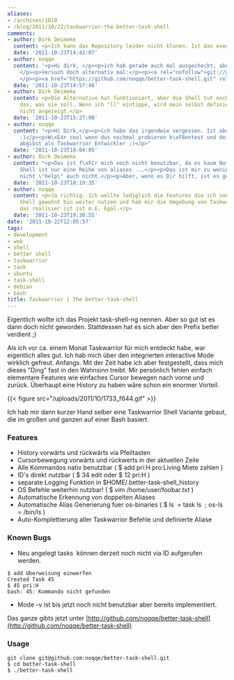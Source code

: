 ```yaml
---
aliases:
- /archives/1810
- /blog/2011/10/22/taskwarrior-the-better-task-shell
comments:
- author: Dirk Deimeke
  content: <p>Ich kann das Repository leider nicht klonen. Ist das eventuell privat?</p>
  date: '2011-10-23T14:41:07'
- author: noqqe
  content: '<p>Hi dirk, </p><p>ich hab gerade auch mal ausgecheckt, aber bei mir funktionierts.
    </p><p>Versuch doch alternativ mal:</p><p><a rel="nofollow">git://github.com/noqqe/better-...</a></p><p>oder:
    </p><p><a href="https://github.com/noqqe/better-task-shell.git" rel="nofollow">https://github.com/noqqe/better-task-shell.git</a></p>'
  date: '2011-10-23T14:57:46'
- author: Dirk Deimeke
  content: <p>Die Alternative hat funktioniert, aber die Shell tut noch nicht ganz
    das, was sie soll. Wenn ich "ll" eintippe, wird mein selbst definierter Report
    nicht angezeigt.</p>
  date: '2011-10-23T15:27:08'
- author: noqqe
  content: "<p>Hi Dirk,</p><p>ich habe das irgendwie vergessen. Ist aber schon gepatched
    :)</p><p>W\xE4r cool wenn dus nochmal probieren k\xF6nntest und deine Meinung
    abgibst als Taskwarrior Entwickler ;)</p>"
  date: '2011-10-23T18:04:05'
- author: Dirk Deimeke
  content: "<p>Das ist f\xFCr mich noch nicht benutzbar, da es kaum Nutzen gibt. Deine
    Shell ist nur eine Reihe von aliases ...</p><p>Das ist mir zu wenig. \"?\" geht
    nicht \"help\" auch nicht.</p><p>Aber, wenn es Dir hilft, ist es genau richtig.</p>"
  date: '2011-10-23T18:19:35'
- author: noqqe
  content: <p>Ja richtig. Ich wollte lediglich die Features die ich von einer normalen
    Shell gewohnt bin weiter nutzen und hab mir die Umgebung von Taskwarrior nachgebaut.</p><p>Wie
    das realisier ist ist m.E. Egal.</p>
  date: '2011-10-23T19:30:55'
date: '2011-10-22T12:05:57'
tags:
- development
- web
- shell
- better shell
- taskwarrior
- task
- ubuntu
- task-shell
- debian
- bash
title: Taskwarrior | The better-task-shell
---
```


Eigentlich wollte ich das Projekt task-shell-ng nennen. Aber so gut ist es
dann doch nicht geworden. Stattdessen hat es sich aber den Prefix better
verdient ;)

Als ich vor ca. einem Monat Taskwarrior für mich entdeckt habe, war
eigentlich alles gut. Ich hab mich über den integrierten interactive Mode
wirklich gefreut. Anfangs. Mit der Zeit habe ich aber festgestellt, dass
mich dieses "Ding" fast in den Wahnsinn treibt. Mir persönlich fehlen
einfach elementare Features wie einfaches Cursor bewegen nach vorne und
zurück. Überhaupt eine History zu haben wäre schon ein enormer Vorteil.

{{< figure src="/uploads/2011/10/1733_f644.gif" >}}

Ich hab mir dann kurzer Hand selber eine Taskwarrior Shell Variante gebaut,
die im großen und ganzen auf einer Bash basiert.

### Features

  * History vorwärts und rückwärts via Pfeiltasten
  * Cursorbewegung vorwärts und rückwerts in der aktuellen Zeile
  * Alle Kommandos nativ benutzbar ( $ add pri:H pro:Living Miete zahlen )
  * ID's direkt nutzbar ( $ 34 edit oder $ 12 pri:H )
  * separate Logging Funktion in $HOME/.better-task-shell_history
  * OS Befehle weiterhin nutzbar! ( $ vim /home/user/foobar.txt )
  * Automatische Erkennung von doppelten Aliases
  * Automatische Alias Generierung fuer os-binaries ( $ ls  = task ls  ; os-ls = /bin/ls )
  * Auto-Komplettierung aller Taskwarrior Befehle und definierte Aliase

### Known Bugs

  * Neu angelegt tasks  können derzeit noch nicht via ID aufgerufen werden.
```
$ add Uberweisung einwerfen
Created Task 45
$ 45 pri:H
bash: 45: Kommando nicht gefunden
```
  * Mode -v ist bis jetzt noch nicht benutzbar aber bereits implementiert.

Das ganze gibts jetzt unter
[http://github.com/noqqe/better-task-shell](http://github.com/noqqe/better-task-shell)

### Usage

```
git clone git@github.com:noqqe/better-task-shell.git
$ cd better-task-shell
$ ./better-task-shell
```
